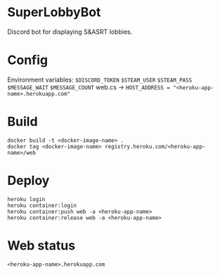 # SuperLobbyBot
Discord bot for displaying S&ASRT lobbies.

# Config
Environment variables: ```$DISCORD_TOKEN``` ```$STEAM_USER``` ```$STEAM_PASS``` ```$MESSAGE_WAIT``` ```$MESSAGE_COUNT```
web.cs -> ```HOST_ADDRESS = "<heroku-app-name>.herokuapp.com"```

# Build
```
docker build -t <docker-image-name> .
docker tag <docker-image-name> registry.heroku.com/<heroku-app-name>/web
```

# Deploy
```
heroku login
heroku container:login
heroku container:push web -a <heroku-app-name>
heroku container:release web -a <heroku-app-name>
```

# Web status
```
<heroku-app-name>.herokuapp.com
```